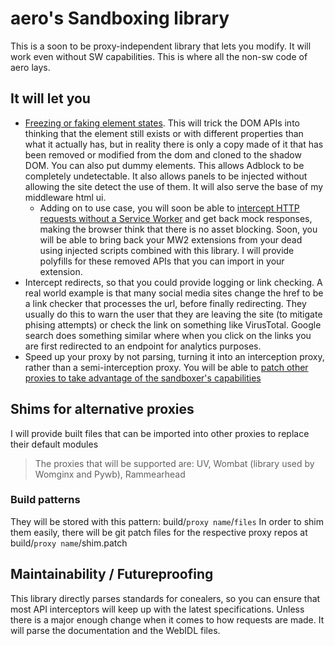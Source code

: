 # aero's Sandboxing library

This is a soon to be proxy-independent library that lets you modify. It will work even without SW capabilities. This is where all the non-sw code of aero lays.

## It will let you

- [Freezing or faking element states](./docs/Faker%20API.md). This will trick the DOM APIs into thinking that the element still exists or with different properties than what it actually has, but in reality there is only a copy made of it that has been removed or modified from the dom and cloned to the shadow DOM. You can also put dummy elements. This allows Adblock to be completely undetectable. It also allows panels to be injected without allowing the site detect the use of them. It will also serve the base of my middleware html ui.
  - Adding on to use case, you will soon be able to [intercept HTTP requests without a Service Worker](./src/SW-less/README.md) and get back mock responses, making the browser think that there is no asset blocking. Soon, you will be able to bring back your MW2 extensions from your dead using injected scripts combined with this library. I will provide polyfills for these removed APIs that you can import in your extension.
- Intercept redirects, so that you could provide logging or link checking. A real world example is that many social media sites change the href to be a link checker that processes the url, before finally redirecting. They usually do this to warn the user that they are leaving the site (to mitigate phising attempts) or check the link on something like VirusTotal. Google search does something similar where when you click on the links you are first redirected to an endpoint for analytics purposes.
- Speed up your proxy by not parsing, turning it into an interception proxy, rather than a semi-interception proxy. You will be able to [patch other proxies to take advantage of the sandboxer's capabilities](#shims-for-alternative-proxies)

## Shims for alternative proxies

I will provide built files that can be imported into other proxies to replace their default modules

> The proxies that will be supported are: UV, Wombat (library used by Womginx and Pywb), Rammearhead

### Build patterns

They will be stored with this pattern: build/`proxy name`/`files`
In order to shim them easily, there will be git patch files for the respective proxy repos at build/`proxy name`/shim.patch

## Maintainability / Futureproofing

This library directly parses standards for conealers, so you can ensure that most API interceptors will keep up with the latest specifications. Unless there is a major enough change when it comes to how requests are made. It will parse the documentation and the WebIDL files.
